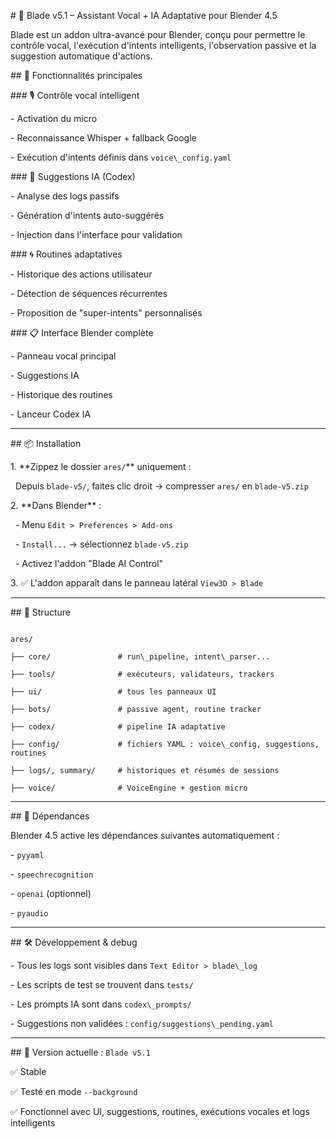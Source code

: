 ﻿\# 🧠 Blade v5.1 – Assistant Vocal + IA Adaptative pour Blender 4.5



Blade est un addon ultra-avancé pour Blender, conçu pour permettre le contrôle vocal, l'exécution d'intents intelligents, l'observation passive et la suggestion automatique d'actions.



\## 🚀 Fonctionnalités principales



\### 🎙 Contrôle vocal intelligent

\- Activation du micro

\- Reconnaissance Whisper + fallback Google

\- Exécution d'intents définis dans `voice\_config.yaml`



\### 🔄 Suggestions IA (Codex)

\- Analyse des logs passifs

\- Génération d'intents auto-suggérés

\- Injection dans l'interface pour validation



\### 🌀 Routines adaptatives

\- Historique des actions utilisateur

\- Détection de séquences récurrentes

\- Proposition de "super-intents" personnalisés



\### 📋 Interface Blender complète

\- Panneau vocal principal

\- Suggestions IA

\- Historique des routines

\- Lanceur Codex IA



---



\## 📦 Installation



1\. \*\*Zippez le dossier `ares/`\*\* uniquement :  

&nbsp;  Depuis `blade-v5/`, faites clic droit → compresser `ares/` en `blade-v5.zip`



2\. \*\*Dans Blender\*\* :

&nbsp;  - Menu `Edit > Preferences > Add-ons`

&nbsp;  - `Install...` → sélectionnez `blade-v5.zip`

&nbsp;  - Activez l'addon "Blade AI Control"



3\. ✅ L'addon apparaît dans le panneau latéral `View3D > Blade`



---



\## 📁 Structure



```

ares/

├── core/               # run\_pipeline, intent\_parser...

├── tools/              # exécuteurs, validateurs, trackers

├── ui/                 # tous les panneaux UI

├── bots/               # passive agent, routine tracker

├── codex/              # pipeline IA adaptative

├── config/             # fichiers YAML : voice\_config, suggestions, routines

├── logs/, summary/     # historiques et résumés de sessions

├── voice/              # VoiceEngine + gestion micro

```



---



\## 🔧 Dépendances



Blender 4.5 active les dépendances suivantes automatiquement :

\- `pyyaml`

\- `speechrecognition`

\- `openai` (optionnel)

\- `pyaudio`



---



\## 🛠 Développement \& debug



\- Tous les logs sont visibles dans `Text Editor > blade\_log`

\- Les scripts de test se trouvent dans `tests/`

\- Les prompts IA sont dans `codex\_prompts/`

\- Suggestions non validées : `config/suggestions\_pending.yaml`



---



\## 📍 Version actuelle : `Blade v5.1`



✅ Stable  

✅ Testé en mode `--background`  

✅ Fonctionnel avec UI, suggestions, routines, exécutions vocales et logs intelligents



